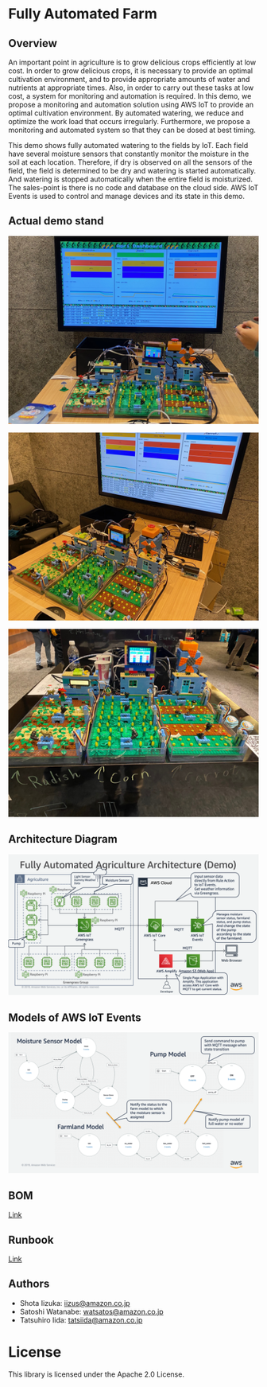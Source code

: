# Fully Automated Farm

## Overview
An important point in agriculture is to grow delicious crops efficiently at low cost.
In order to grow delicious crops, it is necessary to provide an optimal cultivation environment, and to provide appropriate amounts of water and nutrients at appropriate times.
Also, in order to carry out these tasks at low cost, a system for monitoring and automation is required.
In this demo, we propose a monitoring and automation solution using AWS IoT to provide an optimal cultivation environment.
By automated watering, we reduce and optimize the work load that occurs irregularly.
Furthermore, we propose a monitoring and automated system so that they can be dosed at best timing.

This demo shows fully automated watering to the fields by IoT.
Each field have several moisture sensors that constantly monitor the moisture in the soil at each location.
Therefore, if dry is observed on all the sensors of the field, the field is determined to be dry and watering is started automatically.
And watering is stopped automatically when the entire field is moisturized.
The sales-point is there is no code and database on the cloud side.
AWS IoT Events is used to control and manage devices and its state in this demo.


## Actual demo stand
![](./images/demo1.jpeg)

![](./images/demo2.jpeg)

![](./images/demo3.jpeg)


## Architecture Diagram
![Architecture Diagram](./images/Architecture.png)


## Models of AWS IoT Events
![Models of AWS IoT Events](./images/IoTEvents_models.png)


## BOM
[Link](./BOM.md)

## Runbook
[Link](./runbook.md)

## Authors
- Shota Iizuka: [iizus@amazon.co.jp](iizus@amazon.co.jp)
- Satoshi Watanabe: [watsatos@amazon.co.jp](watsatos@amazon.co.jp)
- Tatsuhiro Iida: [tatsiida@amazon.co.jp](tatsiida@amazon.co.jp)


# License
This library is licensed under the Apache 2.0 License.
